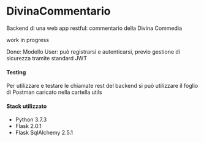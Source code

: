 # DivinaCommentario
Backend di una  web app restful: commentario della Divina Commedia

work in progress

Done:
Modello User: può registrarsi e autenticarsi, previo gestione di sicurezza tramite standard JWT

#### Testing
Per utilizzare e testare le chiamate rest del backend si può utilizzare il foglio di Postman caricato nella cartella utils

#### Stack utilizzato
- Python 3.7.3
- Flask 2.0.1
- Flask SqlAlchemy 2.5.1
